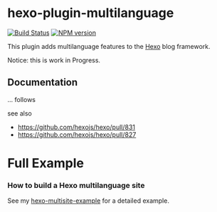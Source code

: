 hexo-plugin-multilanguage
=========================

[![Build Status](https://travis-ci.org/jkuetemeier/hexo-plugin-multilanguage.svg?branch=master)](https://travis-ci.org/jkuetemeier/hexo-plugin-multilanguage)  [![NPM version](https://badge.fury.io/js/hexo-plugin-multilanguage.svg)](https://badge.fury.io/js/heox-plugin-multilanguage)

This plugin adds multilanguage features to the [Hexo](http://hexo.io/) blog framework.

Notice: this is work in Progress.


## Documentation

... follows

see also

- https://github.com/hexojs/hexo/pull/831
- https://github.com/hexojs/hexo/pull/827

Full Example
============

### How to build a Hexo multilanguage site

See my [hexo-multisite-example](https://github.com/jkuetemeier/hexo-multilanguage-example)
for a detailed example.
